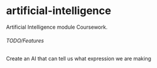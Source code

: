 # artificial-intelligence
Artificial Intelligence module Coursework.

###### TODO/Features
Create an AI that can tell us what expression we are making